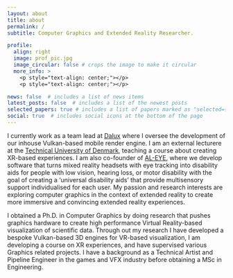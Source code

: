 ```yaml
---
layout: about
title: about
permalink: /
subtitle: Computer Graphics and Extended Reality Researcher.

profile:
  align: right
  image: prof_pic.jpg
  image_circular: false # crops the image to make it circular
  more_info: >
    <p style="text-align: center;"></p>
    <p style="text-align: center;"></p>

news: false  # includes a list of news items
latest_posts: false  # includes a list of the newest posts
selected_papers: true # includes a list of papers marked as "selected={true}"
social: true  # includes social icons at the bottom of the page
---
```

I currently work as a team lead at <a href='https://www.dalux.com/'>Dalux</a> where I oversee the development of our inhouse Vulkan-based mobile render engine. I am an external lecturere at the <a href='https://www.dtu.dk/english/'>Technical University of Denmark</a>, teaching a course about creating XR-based experiences. I am also co-founder of <a href='https://al-eye.com/'>AL-EYE</a>, where we develop software that turns mixed reality headsets with eye tracking into disability aids for people with low vision, hearing loss, or motor disability with the goal of creating a ‘universal disability aids’ that provide multisensory support individualised for each user. My passion and research interests are exploring computer graphics in the context of extended reality to create more immersive and convincing extended reality experiences.

I obtained a Ph.D. in Computer Graphics by doing research that pushes graphics hardware to create high performance Virtual Reality-based visualization of scientific data. Through out my research I have developed a bespoke Vulkan-based 3D engines for VR-based visualization, I am developing a course on XR experiences, and have supervised various Graphics related projects. I have a background as a Technical Artist and Pipeline Engineer in the games and VFX industry before obtaining a MSc in Engineering.
